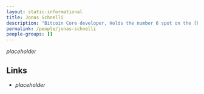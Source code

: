 ```yaml
---
layout: static-informational
title: Jonas Schnelli
description: "Bitcoin Core developer, Holds the number 6 spot on the [bitcoin/bitcoin contributors list](https://github.com/bitcoin/bitcoin/graphs/contributors)"
permalink: /people/jonas-schnelli
people-groups: []
---
```


_placeholder_

## Links

* _placeholder_
